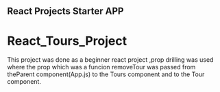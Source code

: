 ## React Projects Starter APP
# React_Tours_Project
This project was done as a beginner react project ,prop drilling was used where the prop which was a funcion removeTour was passed from theParent component(App.js) to the Tours component and to the Tour component.
